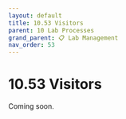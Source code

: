 ```yaml
---
layout: default
title: 10.53 Visitors
parent: 10 Lab Processes
grand_parent: 📋 Lab Management
nav_order: 53
---
```


# 10.53 Visitors

Coming soon.

<!-- Hotels, Internet access, etc. -->
